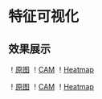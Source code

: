 # 特征可视化
## 效果展示
！[原图](https://github.com/qlmeng10/Feature-Visualization/blob/master/data/veri/0001_c001_00016490_0_c01_t4.jpg)
！[CAM](https://github.com/qlmeng10/Feature-Visualization/blob/master/data_output/veri/cam/0001_c001_00016490_0_c01_t4_feat_res4.jpg)
！[Heatmap](https://github.com/qlmeng10/Feature-Visualization/blob/master/data_output/veri/heatmap/0001_c001_00016490_0_c01_t4_feat_res1.jpg)

！[原图](https://github.com/qlmeng10/Feature-Visualization/blob/master/data/veri/0137_c013_00046940_0_c07_t8.jpg)
！[CAM](https://github.com/qlmeng10/Feature-Visualization/blob/master/data_output/veri/cam/0137_c013_00046940_0_c07_t8_feat_res4.jpg)
！[Heatmap](https://github.com/qlmeng10/Feature-Visualization/blob/master/data_output/veri/heatmap/0137_c013_00046940_0_c07_t8_feat_res1.jpg)
